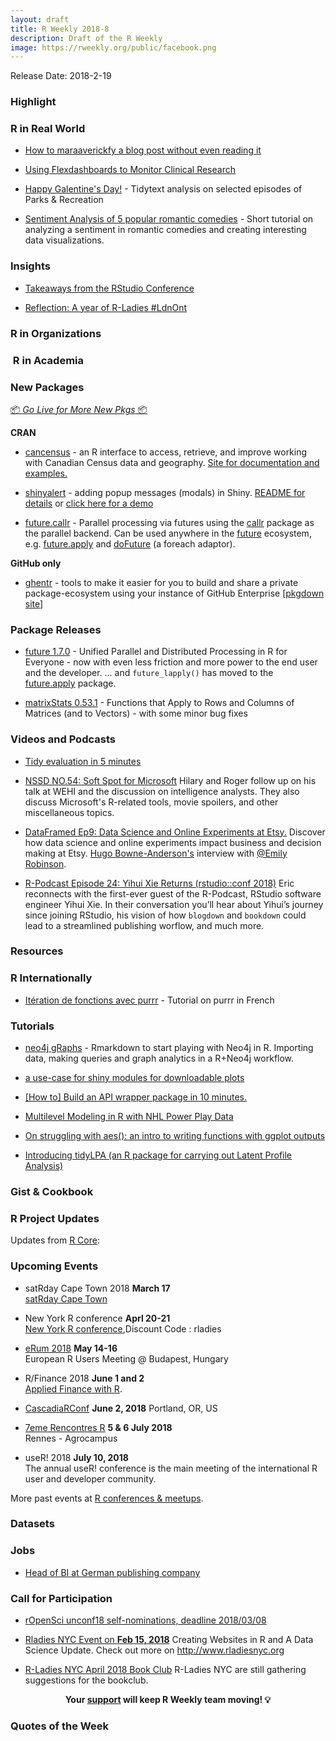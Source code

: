 ```yaml
---
layout: draft
title: R Weekly 2018-8
description: Draft of the R Weekly
image: https://rweekly.org/public/facebook.png
---
```



Release Date: 2018-2-19


###  Highlight


### R in Real World

+ [How to maraaverickfy a blog post without even reading it](https://itsalocke.com/blog/how-to-maraaverickfy-a-blog-post-without-even-reading-it/)

+ [Using Flexdashboards to Monitor Clinical Research](https://jenthompson.me/2018/02/09/flexdashboards-monitoring/)

+ [Happy Galentine's Day!](https://suzan.rbind.io/2018/02/happy-galentines-day/) - Tidytext analysis on selected episodes of Parks & Recreation 

+ [Sentiment Analysis of 5 popular romantic comedies](https://appsilondatascience.com/blog/rstats/2018/02/14/valentines.html) - Short tutorial on analyzing a sentiment in romantic comedies and creating interesting data visualizations.

### Insights

+ [Takeaways from the RStudio Conference](http://ohi-science.org/news/takeaways-from-rstudioconf)

+ [Reflection: A year of R-Ladies #LdnOnt](http://theaknowles.com/post/reflection-a-year-of-r-ladies-ldnont/)


###  R in Organizations



###  R in Academia



###  New Packages

<p class="added-hostname"><a href="https://rweekly.org/live" target="_blank" class="externalLink">📦 <i>Go Live for More New Pkgs</i> 📦</a></p>

**CRAN**

+ [cancensus](https://cran.r-project.org/web/packages/cancensus/index.html) - an R interface to access, retrieve, and improve working with Canadian Census data and geography. [Site for documentation and examples.](https://mountainmath.github.io/cancensus/index.html)

+ [shinyalert](https://cran.r-project.org/web/packages/shinyalert/index.html) - adding popup messages (modals) in Shiny. [README for details](https://github.com/daattali/shinyalert) or [click here for a demo](https://daattali.com/shiny/shinyalert-demo/)

+ [future.callr](https://cran.r-project.org/package=future.callr) - Parallel processing via futures using the [callr](https://cran.r-project.org/package=callr) package as the parallel backend.  Can be used anywhere in the [future](https://cran.r-project.org/package=future) ecosystem, e.g. [future.apply](https://cran.r-project.org/package=future.apply) and [doFuture](https://cran.r-project.org/package=doFuture) (a foreach adaptor).

**GitHub only**

+ [ghentr](https://github.com/ijlyttle/ghentr) - tools to make it easier for you to build and share a private package-ecosystem using your instance of GitHub Enterprise [[pkgdown site](https://ijlyttle.github.io/ghentr/)]


### Package Releases


+ [future 1.7.0](https://cran.r-project.org/package=future) - Unified Parallel and Distributed Processing in R for Everyone - now with even less friction and more power to the end user and the developer.  ... and `future_lapply()` has moved to the [future.apply](https://cran.r-project.org/package=future.apply) package.

+ [matrixStats 0.53.1](https://cran.r-project.org/package=matrixStats) - Functions that Apply to Rows and Columns of Matrices (and to Vectors) - with some minor bug fixes


###  Videos and Podcasts

+ [Tidy evaluation in 5 minutes](https://www.youtube.com/watch?v=nERXS3ssntw&feature=youtu.be)

+ [NSSD NO.54: Soft Spot for Microsoft](http://nssdeviations.com/54-soft-spot-for-microsoft) Hilary and Roger follow up on his talk at WEHI and the discussion on intelligence analysts. They also discuss Microsoft's R-related tools, movie spoilers, and other miscellaneous topics.

+ [DataFramed Ep9: Data Science and Online Experiments at Etsy.](https://www.datacamp.com/community/podcast/data-science-experiments-etsy) Discover how data science and online experiments impact business and decision making at Etsy. [Hugo Bowne-Anderson's](https://twitter.com/hugobowne) interview with [@Emily Robinson](https://twitter.com/robinson_es).

+ [R-Podcast Episode 24: Yihui Xie Returns (rstudio::conf 2018)](https://r-podcast.org/episode/024-rstudioconf-yihui-xie/) Eric reconnects with the first-ever guest of the R-Podcast, RStudio software engineer Yihui Xie. In their conversation you’ll hear about Yihui’s journey since joining RStudio, his vision of how `blogdown` and `bookdown` could lead to a streamlined publishing worflow, and much more.

###  Resources




### R Internationally

+ [Itération de fonctions avec purrr](http://perso.ens-lyon.fr/lise.vaudor/iterer-des-fonctions-avec-purrr/) - Tutorial on purrr in French



###  Tutorials

+ [neo4j gRaphs](https://github.com/chucheria/neo4j-graphs) - Rmarkdown to start playing with Neo4j in R. Importing data, making queries and graph analytics in a R+Neo4j workflow.

+ [a use-case for shiny modules for downloadable plots](https://www.ildiczeller.com/2018/02/11/downloadable-ggplots-in-shiny/)

+ [[How to] Build an API wrapper package in 10 minutes.](http://colinfay.me/build-api-wrapper-package-r/)

+ [Multilevel Modeling in R with NHL Power Play Data](https://mattkmiecik.com/post-Multilevel-Modeling-in-R-with-NHL-Power-Play-Data.html)

+ [On struggling with aes(): an intro to writing functions with ggplot outputs](http://katiejolly.io/blog/2018-02-05/aes-string?utm_content=buffer0f0cf&utm_medium=social&utm_source=twitter.com&utm_campaign=buffer)

+ [Introducing tidyLPA (an R package for carrying out Latent Profile Analysis)](https://jrosen48.github.io/blog/introducing-tidylpa-an-r-package-for-carrying-out-latent-profile-analysis/)

<!--<div class="post-more-begin"></div><div class="post-more-end"></div>-->

### Gist & Cookbook



###  R Project Updates

Updates from [R Core](http://developer.r-project.org/blosxom.cgi/R-devel/NEWS):




###  Upcoming Events

+ satRday Cape Town 2018 **March 17** <br />
[satRday Cape Town](http://capetown2018.satrdays.org/)

+ New York R conference **Aprl 20-21** <br />
[New York R conference](https://www.rstats.nyc/),Discount Code : rladies

+ [eRum 2018](http://2018.erum.io) **May 14-16** <br />
European R Users Meeting @ Budapest, Hungary

+ R/Finance 2018 **June 1 and 2** <br />
[Applied Finance with R](http://www.rinfinance.com).

+ [CascadiaRConf](https://cascadiarconf.com/) **June 2, 2018**
Portland, OR, US

+ [7eme Rencontres R](https://r2018-rennes.sciencesconf.org/)  **5 & 6 July 2018** <br />
Rennes - Agrocampus

+ useR! 2018 **July 10, 2018** <br />
The annual useR! conference is the main meeting of the international R user and developer community.

More past events at [R conferences & meetups](https://conf.rweekly.org).

### Datasets




### Jobs

+ [Head of BI at German publishing company](https://mitarbeiterwerben.vnrag.de/de/candidate/job/4ZGUc7qyok/B8iARla0e)



###  Call for Participation

+ [rOpenSci unconf18 self-nominations, deadline 2018/03/08](https://ropensci.org/blog/2018/02/08/unconf2018/)

+ [Rladies NYC Event on **Feb 15, 2018**](https://www.meetup.com/rladies-newyork/events/247304067/?_cookie-check=oqtQje-WCcbU24yI) Creating Websites in R and A Data Science Update. Check out more on http://www.rladiesnyc.org

+ [R-Ladies NYC April 2018 Book Club](https://www.goodreads.com/group/show/225365-r-ladies-nyc) R-Ladies NYC are still gathering suggestions for the bookclub.

<p class="hide-support added-hostname support-rweekly" style="text-align: center;font-weight: bold;">Your <a class="non-visited externalLink" href="https://www.patreon.com/rweekly" onclick="pas(this)">support</a> will keep R Weekly team moving! 💡</p>

###  Quotes of the Week

